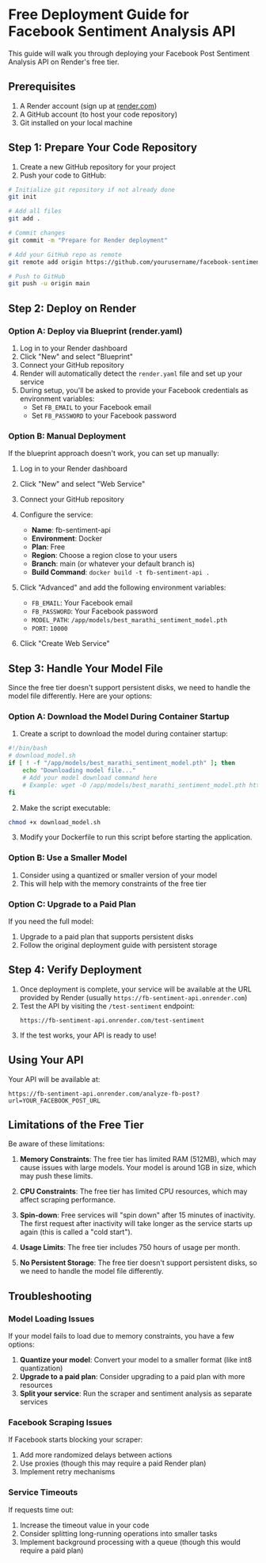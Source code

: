 # Free Deployment Guide for Facebook Sentiment Analysis API

This guide will walk you through deploying your Facebook Post Sentiment Analysis API on Render's free tier.

## Prerequisites

1. A Render account (sign up at [render.com](https://render.com))
2. A GitHub account (to host your code repository)
3. Git installed on your local machine

## Step 1: Prepare Your Code Repository

1. Create a new GitHub repository for your project
2. Push your code to GitHub:

```bash
# Initialize git repository if not already done
git init

# Add all files
git add .

# Commit changes
git commit -m "Prepare for Render deployment"

# Add your GitHub repo as remote
git remote add origin https://github.com/yourusername/facebook-sentiment-api.git

# Push to GitHub
git push -u origin main
```

## Step 2: Deploy on Render

### Option A: Deploy via Blueprint (render.yaml)

1. Log in to your Render dashboard
2. Click "New" and select "Blueprint"
3. Connect your GitHub repository
4. Render will automatically detect the `render.yaml` file and set up your service
5. During setup, you'll be asked to provide your Facebook credentials as environment variables:
   - Set `FB_EMAIL` to your Facebook email
   - Set `FB_PASSWORD` to your Facebook password

### Option B: Manual Deployment

If the blueprint approach doesn't work, you can set up manually:

1. Log in to your Render dashboard
2. Click "New" and select "Web Service"
3. Connect your GitHub repository
4. Configure the service:
   - **Name**: fb-sentiment-api
   - **Environment**: Docker
   - **Plan**: Free
   - **Region**: Choose a region close to your users
   - **Branch**: main (or whatever your default branch is)
   - **Build Command**: `docker build -t fb-sentiment-api .`
5. Click "Advanced" and add the following environment variables:

   - `FB_EMAIL`: Your Facebook email
   - `FB_PASSWORD`: Your Facebook password
   - `MODEL_PATH`: `/app/models/best_marathi_sentiment_model.pth`
   - `PORT`: `10000`

6. Click "Create Web Service"

## Step 3: Handle Your Model File

Since the free tier doesn't support persistent disks, we need to handle the model file differently. Here are your options:

### Option A: Download the Model During Container Startup

1. Create a script to download the model during container startup:

```bash
#!/bin/bash
# download_model.sh
if [ ! -f "/app/models/best_marathi_sentiment_model.pth" ]; then
    echo "Downloading model file..."
    # Add your model download command here
    # Example: wget -O /app/models/best_marathi_sentiment_model.pth https://your-model-url
fi
```

2. Make the script executable:

```bash
chmod +x download_model.sh
```

3. Modify your Dockerfile to run this script before starting the application.

### Option B: Use a Smaller Model

1. Consider using a quantized or smaller version of your model
2. This will help with the memory constraints of the free tier

### Option C: Upgrade to a Paid Plan

If you need the full model:

1. Upgrade to a paid plan that supports persistent disks
2. Follow the original deployment guide with persistent storage

## Step 4: Verify Deployment

1. Once deployment is complete, your service will be available at the URL provided by Render (usually `https://fb-sentiment-api.onrender.com`)
2. Test the API by visiting the `/test-sentiment` endpoint:
   ```
   https://fb-sentiment-api.onrender.com/test-sentiment
   ```
3. If the test works, your API is ready to use!

## Using Your API

Your API will be available at:

```
https://fb-sentiment-api.onrender.com/analyze-fb-post?url=YOUR_FACEBOOK_POST_URL
```

## Limitations of the Free Tier

Be aware of these limitations:

1. **Memory Constraints**: The free tier has limited RAM (512MB), which may cause issues with large models. Your model is around 1GB in size, which may push these limits.

2. **CPU Constraints**: The free tier has limited CPU resources, which may affect scraping performance.

3. **Spin-down**: Free services will "spin down" after 15 minutes of inactivity. The first request after inactivity will take longer as the service starts up again (this is called a "cold start").

4. **Usage Limits**: The free tier includes 750 hours of usage per month.

5. **No Persistent Storage**: The free tier doesn't support persistent disks, so we need to handle the model file differently.

## Troubleshooting

### Model Loading Issues

If your model fails to load due to memory constraints, you have a few options:

1. **Quantize your model**: Convert your model to a smaller format (like int8 quantization)
2. **Upgrade to a paid plan**: Consider upgrading to a paid plan with more resources
3. **Split your service**: Run the scraper and sentiment analysis as separate services

### Facebook Scraping Issues

If Facebook starts blocking your scraper:

1. Add more randomized delays between actions
2. Use proxies (though this may require a paid Render plan)
3. Implement retry mechanisms

### Service Timeouts

If requests time out:

1. Increase the timeout value in your code
2. Consider splitting long-running operations into smaller tasks
3. Implement background processing with a queue (though this would require a paid plan)
